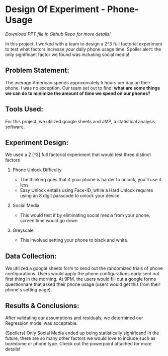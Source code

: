 # Design Of Experiment - Phone-Usage
*Download PPT file in Github Repo for more details!*

In this project, I worked with a team to design a 2^3 full factorial experiment to test what factors increase your daily phone usage time. Spoiler alert: the only significant factor we found was including social media!

## Problem Statement:
The average American spends approximately 5 hours per day on their phone. I was no exception. Our team set out to find: **what are some things we can do to minimize the amount of time we spend on our phones?**

## Tools Used:
For this project, we utilized google sheets and JMP, a statistical analysis software.

## Experiment Design:
We used a 2 [^3] full factorial experiment that would test three distinct factors

1. Phone Unlock Difficulty
    - The thinking goes that if your phone is harder to unlock, you'll use it less
    - Easy Unlock entails using Face-ID, while a Hard Unlock requires using an 8 digit passcode to unlock your device
    
2. Social Media
    - This would test if by eliminating social media from your phone, screen time would go down
    
3. Greyscale
    - This involved setting your phone to black and white. 
    
## Data Collection:
We utilized a google sheets form to send out the randomized trials of phone configurations. Users would apply the phone configurations early sent out first thing in the morning. At 9PM, the users would fill out a google forms questionnare that asked their phone usage (users would get this from their phone's setting page).

## Results & Conclusions:

After validating our assumptions and residuals, we determined our Regression model was acceptable.

(Spoilers) Only Social Media ended up being statistically significant! In the future, there are so many other factors we would love to include such as boredome or phone type. Check out the powerpoint attached for more details!



